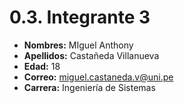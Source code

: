# 0.3. Integrante 3

- **Nombres:** MIguel Anthony 
- **Apellidos:** Castañeda Villanueva  
- **Edad:** 18  
- **Correo:** miguel.castaneda.v@uni.pe  
- **Carrera:** Ingeniería de Sistemas
